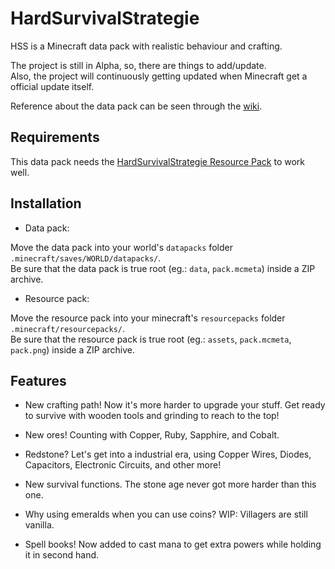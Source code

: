 HardSurvivalStrategie
=====================

HSS is a Minecraft data pack with realistic behaviour and crafting.

The project is still in Alpha, so, there are things to add/update.<br>
Also, the project will continuously getting updated when Minecraft get a official update itself.

Reference about the data pack can be seen through the [wiki](https://github.com/SimplyCEO/HardSurvivalStrategie/wiki).

Requirements
------------

This data pack needs the [HardSurvivalStrategie Resource Pack](/resource_pack/) to work well.

Installation
------------

- Data pack:

Move the data pack into your world's `datapacks` folder `.minecraft/saves/WORLD/datapacks/`.<br>
Be sure that the data pack is true root (eg.: `data`, `pack.mcmeta`) inside a ZIP archive.

- Resource pack:

Move the resource pack into your minecraft's `resourcepacks` folder `.minecraft/resourcepacks/`.<br>
Be sure that the resource pack is true root (eg.: `assets`, `pack.mcmeta`, `pack.png`) inside a ZIP archive.

Features
--------

- New crafting path! Now it's more harder to upgrade your stuff. Get ready to survive with wooden tools and grinding to reach to the top!

- New ores! Counting with Copper, Ruby, Sapphire, and Cobalt.

- Redstone? Let's get into a industrial era, using Copper Wires, Diodes, Capacitors, Electronic Circuits, and other more!

- New survival functions. The stone age never got more harder than this one.

- Why using emeralds when you can use coins? WIP: Villagers are still vanilla.

- Spell books! Now added to cast mana to get extra powers while holding it in second hand.
